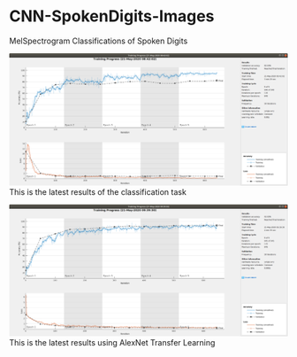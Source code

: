 # CNN-SpokenDigits-Images
MelSpectrogram Classifications of Spoken Digits

![GitHub Logo](latest_result_cnn.png)
This is the latest results of the classification task 

![GitHub Logo](latest_alexNet_results.png)
This is the latest results using AlexNet Transfer Learning
